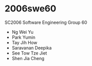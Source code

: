 # 2006swe60
SC2006 Software Engineering Group 60

- Ng Wei Yu
- Park Yumin
- Tay Jih How
- Saravanan Deepika 
- See Tow Tze Jiet 
- Shen Jia Cheng
